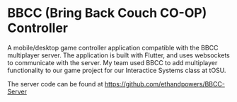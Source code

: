 # BBCC (Bring Back Couch CO-OP) Controller

A mobile/desktop game controller application compatible with the BBCC multiplayer server.  The application is built with Flutter, 
and uses websockets to communicate with the server.  My team used BBCC to add multiplayer functionality to our game project for our
Interactice Systems class at tOSU.

The server code can be found at https://github.com/ethandpowers/BBCC-Server
